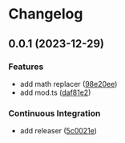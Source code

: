 # Changelog

## 0.0.1 (2023-12-29)


### Features

* add math replacer ([98e20ee](https://github.com/Omochice/lume-plugin-zenn-renderer/commit/98e20ee9a278ab67fb86c5a2bc7fa2680004337a))
* add mod.ts ([daf81e2](https://github.com/Omochice/lume-plugin-zenn-renderer/commit/daf81e27d9ac5a191856dc3ef73e6260ae908a88))


### Continuous Integration

* add releaser ([5c0021e](https://github.com/Omochice/lume-plugin-zenn-renderer/commit/5c0021e432f36965f824075f2e114216e294fe04))
